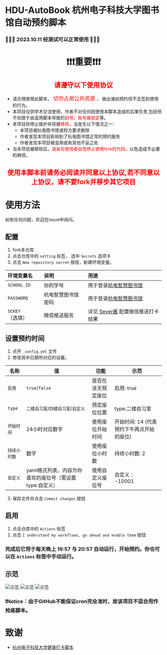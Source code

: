 # HDU-AutoBook 杭州电子科技大学图书馆自动预约脚本
### 🎉🎉🎉 2023.10.11 经测试可以正常使用 🎉🎉🎉
# <center> ❗❗❗重要❗❗❗ </center>
## <center> <font color=red>请遵守以下使用协议</font> </center>
 - 请合理使用此脚本，<big> <font color=red>切勿占用公共资源</font> </big>， 做出诸如预约但不去签到使用的行为。
 - 本项目仅供学术交流使用，作者不对任何因使用本脚本造成的后果负责,包括但不仅限于由滥用脚本导致的<font color=red>封号，账号被锁定</font>等。
 - 本项目将停止维护并将被<font color=red>移除</font>，当发生以下情况之一:
   - 本项目被杭电图书馆或校方要求删除
   - 作者发现本项目影响到了杭电图书馆正常的预约服务
   - 作者发现本项目被滥用或有其他不妥之处
- 当本项目被移除后，<font color=red>请各位使用者自觉停止使用fork的代码</font>，以免造成不必要的麻烦。
## <center> <font color=red>使用本脚本前请务必阅读并同意以上协议,若不同意以上协议，请不要fork并移步其它项目</font> </center>

# 使用方法
如有任何问题，欢迎在issue中询问。
## 配置
 1. fork本仓库
 2. 点击仓库中的 `setting` 标签， 选中 `Secrets` 选项卡
 3. 点击 `New repository secret` 按钮，新建环境变量。

   | 环境变量名| 说明        | 用途                                              |
   |:----------|:------------------------------------------------|:--------------|
   | `SCHOOL_ID` | 你的学号      | 用于登录[杭电智慧图书馆](https://hdu.huitu.zhishulib.com/) |
   | `PASSWORD` | 杭电智慧图书馆密码 | 用于登录[杭电智慧图书馆](https://hdu.huitu.zhishulib.com/) |
   | `SCKEY`（选填） | 微信推送服务    | 详见 [Sever酱](https://sct.ftqq.com/) 配置微信推送打卡结果   |

## 设置预约时间
 1. 点开 `_config.yml` 文件
 2. 修改其中日期所对应的设置。

 | 名称      | 值                                | 功能        | 示范                       |
|---------|----------------------------------|-----------|--------------------------|
| `启用`    | `true`/`false`                   | 是否在该天预定座位 | 启用: true                 |
| `type`  | `二楼自习室`/`四楼自习室`/`自定义`            | 预定座位位置    | type:二楼自习室               |
| `开始时间`  | 24小时对应数字                         | 使用座位开始时间  | 开始时间: 14 (代表预约下午两点开始的座位) |
| `持续小时数` | 数字                               | 使用座位小时数   | 持续小时数: 2                 |
| `自定义`   | yaml格式列表，内容为你喜欢的座位号（需设置type:自定义） | 使用自定义座位号  | 自定义：<br>  -10001         |

 3. 保存文件并点击 `Commit changes` 按钮
## 启用
 1. 点击仓库中的 `Actions` 标签
 2. 点击 `I understand my workflows, go ahead and enable them` 按钮
 
### 完成后它将于每天晚上 19:57 与 20:57 自动运行，开始预约。你也可以在 `Actions` 标签中手动运行。

## 示范
![示范](docs/img1.png)
![示范](docs/img2.png)
![示范](docs/img3.png)

### ❗Notice：由于GitHub不能保证cron完全准时，故该项目不适合用作抢座脚本。

# 致谢
- [杭州电子科技大学健康打卡脚本](https://github.com/YeQiuO/HDU_AUTO_PUNCH)
